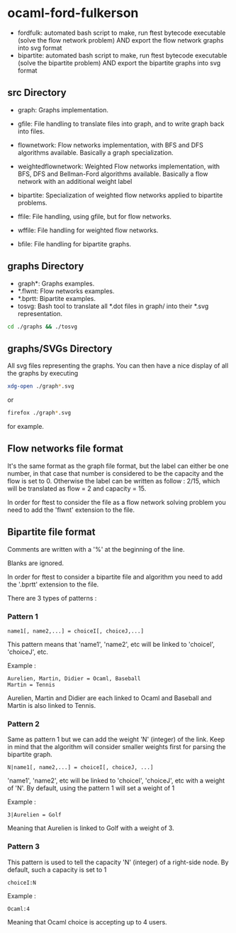 # ocaml-ford-fulkerson

 - fordfulk: automated bash script to make, run ftest bytecode executable (solve the flow network problem) AND export the flow network graphs into svg format
 - bipartite: automated bash script to make, run ftest bytecode executable (solve the bipartite problem) AND export the bipartite graphs into svg format

## src Directory

 - graph: Graphs implementation.

 - gfile: File handling to translate files into graph, and to write graph back into files.

 - flownetwork: Flow networks implementation, with BFS and DFS algorithms available. Basically a graph specialization.

 - weightedflownetwork: Weighted Flow networks implementation, with BFS, DFS and Bellman-Ford algorithms available. Basically a flow network with an additional weight label

 - bipartite: Specialization of weighted flow networks applied to bipartite problems.

 - ffile: File handling, using gfile, but for flow networks.

 - wffile: File handling for weighted flow networks.

 - bfile: File handling for bipartite graphs.

## graphs Directory

 - graph*: Graphs examples.
 - *.flwnt: Flow networks examples.
 - *.bprtt: Bipartite examples.
 - tosvg: Bash tool to translate all *.dot files in graph/ into their *.svg representation.

```bash
cd ./graphs && ./tosvg
```

	
## graphs/SVGs Directory

All svg files representing the graphs. You can then have a nice display of all the graphs by executing

```bash
xdg-open ./graph*.svg
```

or

```bash
firefox ./graph*.svg
```

for example.

## Flow networks file format

It's the same format as the graph file format, but the label can either be one number, in that case that number is considered to be the capacity and the flow is set to 0. Otherwise the label can be written as follow : 2/15, which will be translated as flow = 2 and capacity = 15.

In order for ftest to consider the file as a flow network solving problem you need to add the 'flwnt' extension to the file.

## Bipartite file format

Comments are written with a '%' at the beginning of the line.

Blanks are ignored.

In order for ftest to consider a bipartite file and algorithm you need to add the '.bprtt' extension to the file.

There are 3 types of patterns :

### Pattern 1

```
name1[, name2,...] = choiceI[, choiceJ,...]
```
This pattern means that 'name1', 'name2', etc will be linked to 'choiceI', 'choiceJ', etc.

Example :
```
Aurelien, Martin, Didier = Ocaml, Baseball
Martin = Tennis
```

Aurelien, Martin and Didier are each linked to Ocaml and Baseball and Martin is also linked to Tennis.

### Pattern 2

Same as pattern 1 but we can add the weight 'N' (integer) of the link. Keep in mind that the algorithm will consider smaller weights first for parsing the bipartite graph.

```
N|name1[, name2,...] = choiceI[, choiceJ, ...]
```

'name1', 'name2', etc will be linked to 'choiceI', 'choiceJ', etc with a weight of 'N'. By default, using the pattern 1 will set a weight of 1

Example :

```
3|Aurelien = Golf
```

Meaning that Aurelien is linked to Golf with a weight of 3.

### Pattern 3

This pattern is used to tell the capacity 'N' (integer) of a right-side node. By default, such a capacity is set to 1

```
choiceI:N
```

Example :

```
Ocaml:4
```

Meaning that Ocaml choice is accepting up to 4 users.

